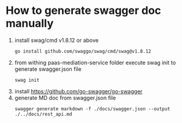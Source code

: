 
# How to generate swagger doc manually

1. install swag/cmd v1.8.12 or above
   ```
   go install github.com/swaggo/swag/cmd/swag@v1.8.12
   ```
2. from withing paas-mediation-service folder execute swag init to generate swagger.json file
   ```
   swag init 
   ```
3. install https://github.com/go-swagger/go-swagger
4. generate MD doc from swagger.json file
   ```
   swagger generate markdown -f ./docs/swagger.json --output ./../docs/rest_api.md
 
   ```
